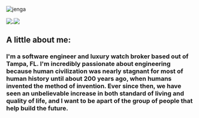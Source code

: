 ![jenga](https://user-images.githubusercontent.com/69867050/185171054-7c6ab849-43af-408e-bf74-955c612cc2e6.jpeg)

<a href="https://github.com/pourroymatt750/github-readme-stats">
  <img align="center" src="https://github-readme-stats.vercel.app/api?username=pourroymatt750&hide=stars,issues&count_private=true&show_icons=true&theme=react" />
</a>
<a href="https://github.com/pourroymatt750/github-readme-stats">
  <img align="center" src="https://github-readme-stats.vercel.app/api/top-langs/?username=pourroymatt750&layout=compact&theme=react&langs_count=4" />
</a>

## A little about me: 

### I'm a software engineer and luxury watch broker based out of Tampa, FL. I'm incredibly passionate about engineering because human civilization was nearly stagnant for most of human history until about 200 years ago, when humans invented the method of invention. Ever since then, we have seen an unbelievable increase in both standard of living and quality of life, and I want to be apart of the group of people that help build the future. 
